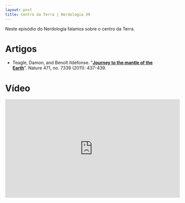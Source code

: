 ```yaml
---
layout: post
title: Centro da Terra | Nerdologia 39
---
```


Neste episódio do Nerdologia falamos sobre o centro da Terra.

Artigos
=====

- Teagle, Damon, and Benoît Ildefonse. "[**Journey to the mantle of the Earth**](http://www.gm.univ-montp2.fr/IMG/pdf/Teagle_MoHole-X335_Nature_2011.pdf)". Nature 471, no. 7339 (2011): 437-439.

Vídeo
=====

<iframe width="560" height="315" src="https://www.youtube.com/embed/54jxKg3ARtM" frameborder="0" allowfullscreen></iframe>

